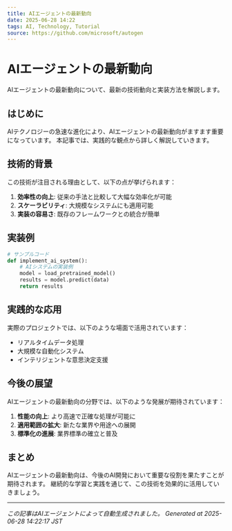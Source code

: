 ```yaml
---
title: AIエージェントの最新動向
date: 2025-06-28 14:22
tags: AI, Technology, Tutorial
source: https://github.com/microsoft/autogen
---
```


# AIエージェントの最新動向

AIエージェントの最新動向について、最新の技術動向と実装方法を解説します。

## はじめに

AIテクノロジーの急速な進化により、AIエージェントの最新動向がますます重要になっています。
本記事では、実践的な観点から詳しく解説していきます。

## 技術的背景

この技術が注目される理由として、以下の点が挙げられます：

1. **効率性の向上**: 従来の手法と比較して大幅な効率化が可能
2. **スケーラビリティ**: 大規模なシステムにも適用可能
3. **実装の容易さ**: 既存のフレームワークとの統合が簡単

## 実装例

```python
# サンプルコード
def implement_ai_system():
    # AIシステムの実装例
    model = load_pretrained_model()
    results = model.predict(data)
    return results
```

## 実践的な応用

実際のプロジェクトでは、以下のような場面で活用されています：

- リアルタイムデータ処理
- 大規模な自動化システム
- インテリジェントな意思決定支援

## 今後の展望

AIエージェントの最新動向の分野では、以下のような発展が期待されています：

1. **性能の向上**: より高速で正確な処理が可能に
2. **適用範囲の拡大**: 新たな業界や用途への展開
3. **標準化の進展**: 業界標準の確立と普及

## まとめ

AIエージェントの最新動向は、今後のAI開発において重要な役割を果たすことが期待されます。
継続的な学習と実践を通じて、この技術を効果的に活用していきましょう。

---
*この記事はAIエージェントによって自動生成されました。*
*Generated at 2025-06-28 14:22:17 JST*
